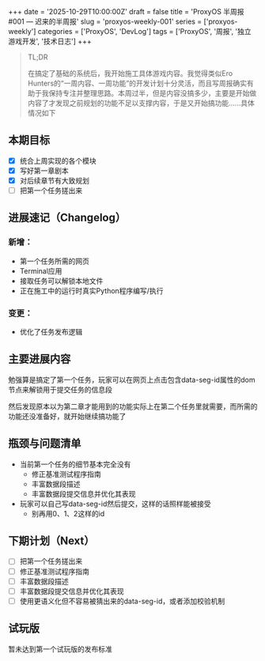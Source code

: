 +++
date = '2025-10-29T10:00:00Z'
draft = false
title = 'ProxyOS 半周报 #001 — 迟来的半周报'
slug = 'proxyos-weekly-001'
series = ['proxyos-weekly']
categories = ['ProxyOS', 'DevLog']
tags = ['ProxyOS', '周报', '独立游戏开发', '技术日志']
+++

> TL;DR
>
> 在搞定了基础的系统后，我开始施工具体游戏内容。我觉得类似Ero Hunters的“一周内容、一周功能”的开发计划十分灵活，而且写周报确实有助于我保持专注并整理思路。本周过半，但是内容没搞多少，主要是开始做内容了才发现之前规划的功能不足以支撑内容，于是又开始搞功能……具体情况如下

## 本期目标

- [x] 统合上周实现的各个模块
- [x] 写好第一章剧本
- [x] 对后续章节有大致规划
- [ ] 把第一个任务搓出来

## 进展速记（Changelog）

### 新增：
  - 第一个任务所需的网页
  - Terminal应用
  - 接取任务可以解锁本地文件
  - 正在施工中的运行时真实Python程序编写/执行
### 变更：
  - 优化了任务发布逻辑

## 主要进展内容

勉强算是搞定了第一个任务，玩家可以在网页上点击包含data-seg-id属性的dom节点来解锁用于提交任务的信息段

然后发现原本以为第二章才能用到的功能实际上在第二个任务里就需要，而所需的功能还没准备好，就开始继续搞功能了

## 瓶颈与问题清单

- 当前第一个任务的细节基本完全没有
  - 修正基准测试程序指南
  - 丰富数据段描述
  - 丰富数据段提交信息并优化其表现
- 玩家可以自己写data-seg-id然后提交，这样的话照样能被接受
  - 别再用0、1、2这样的id

## 下期计划（Next）

- [ ] 把第一个任务搓出来
- [ ] 修正基准测试程序指南
- [ ] 丰富数据段描述
- [ ] 丰富数据段提交信息并优化其表现
- [ ] 使用更语义化但不容易被猜出来的data-seg-id，或者添加校验机制

## 试玩版

暂未达到第一个试玩版的发布标准